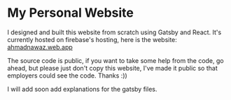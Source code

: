 # My Personal Website

I designed and built this website from scratch using Gatsby and React. It's currently hosted on firebase's hosting, here is the website: [ahmadnawaz.web.app](https://ahmadnawaz.web.app)

The source code is public, if you want to take some help from the code, go ahead, but please just don't copy this website, I've made it public so that
employers could see the code. Thanks :))

I will add soon add explanations for the gatsby files.
